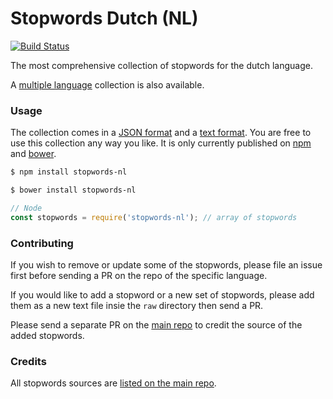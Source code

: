 Stopwords Dutch (NL)
=======

[![Build Status](https://travis-ci.org/stopwords-iso/stopwords-nl.svg?branch=master)](https://travis-ci.org/stopwords-iso/stopwords-nl)

The most comprehensive collection of stopwords for the dutch language.

A [multiple language](https://github.com/stopwords-iso/stopwords-iso) collection is also available.

### Usage

The collection comes in a
[JSON format](https://raw.githubusercontent.com/stopwords-iso/stopwords-nl/master/stopwords-nl.json) and a
[text format](https://raw.githubusercontent.com/stopwords-iso/stopwords-nl/master/stopwords-nl.txt).
You are free to use this collection any way you like.
It is only currently published on [npm](https://www.npmjs.com/stopwords-nl) and [bower](https://bower.io).

```sh
$ npm install stopwords-nl
```

```sh
$ bower install stopwords-nl
```

```js
// Node
const stopwords = require('stopwords-nl'); // array of stopwords
```

### Contributing

If you wish to remove or update some of the stopwords, please file an issue first before sending a PR on the repo of the specific language.

If you would like to add a stopword or a new set of stopwords, please add them as a new text file insie the `raw` directory then send a PR.

Please send a separate PR on the [main repo](https://github.com/stopwords-iso/stopwords-iso) to credit the source of the added stopwords.

### Credits

All stopwords sources are [listed on the main repo](https://github.com/stopwords-iso/stopwords-iso/blob/master/CREDITS.md).
